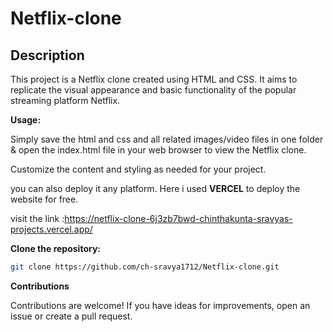 # Netflix-clone
## Description

This project is a Netflix clone created using HTML and CSS. It aims to replicate the visual appearance and basic functionality of the popular streaming platform Netflix.

**Usage:**

Simply save the html and css and all related images/video files in one folder & open the index.html file in your web browser to view the Netflix clone. 

Customize the content and styling as needed for your project.

you can also deploy it any platform. Here i used **VERCEL** to deploy the website for free.

visit the link :https://netflix-clone-6j3zb7bwd-chinthakunta-sravyas-projects.vercel.app/

**Clone the repository:**
   ```bash
   git clone https://github.com/ch-sravya1712/Netflix-clone.git
  ```


**Contributions**

Contributions are welcome! If you have ideas for improvements, open an issue or create a pull request.







